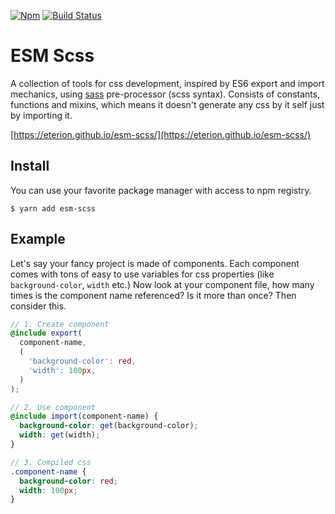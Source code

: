 [![Npm](https://img.shields.io/npm/v/esm-scss.svg?style=flat-square)](https://www.npmjs.com/package/esm-scss)
[![Build Status](https://img.shields.io/travis/Eterion/esm-scss/master.svg?style=flat-square)](https://travis-ci.org/Eterion/esm-scss)

# ESM Scss

A collection of tools for css development, inspired by ES6 export and import
mechanics, using [sass](http://sass-lang.com/) pre-processor (scss syntax).
Consists of constants, functions and mixins, which means it doesn't generate any
css by it self just by importing it.

[https://eterion.github.io/esm-scss/](https://eterion.github.io/esm-scss/)

## Install

You can use your favorite package manager with access to npm registry.

```
$ yarn add esm-scss
```

## Example

Let's say your fancy project is made of components. Each component comes with
tons of easy to use variables for css properties (like `background-color`,
`width` etc.) Now look at your component file, how many times is the component
name referenced? Is it more than once? Then consider this.

```scss
// 1. Create component
@include export(
  component-name,
  (
    'background-color': red,
    'width': 100px,
  )
);

// 2. Use component
@include import(component-name) {
  background-color: get(background-color);
  width: get(width);
}

// 3. Compiled css
.component-name {
  background-color: red;
  width: 100px;
}
```
